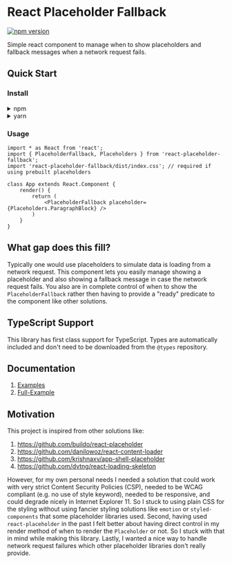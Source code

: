 # React Placeholder Fallback

[![npm version](http://img.shields.io/npm/v/react-placeholder-fallback.svg)](https://npmjs.org/package/react-placeholder-fallback "View this project on npm")

Simple react component to manage when to show placeholders and fallback messages when a network request fails.

## Quick Start

### Install

<details>
<summary>npm</summary>

```bash
npm install --save react-placeholder-fallback
```
</details>

<details>
<summary>yarn</summary>

```bash
yarn add react-placeholder-fallback
```
</details>

### Usage

```JSX
import * as React from 'react';
import { PlaceholderFallback, Placeholders } from 'react-placeholder-fallback';
import 'react-placeholder-fallback/dist/index.css'; // required if using prebuilt placeholders

class App extends React.Component {
    render() {
        return (
            <PlaceholderFallback placeholder={Placeholders.ParagraphBlock} />
        )
    }
}
```

## What gap does this fill?

Typically one would use placeholders to simulate data is loading from a network request. This component lets you easily manage showing a placeholder and also showing a fallback message in case the network request fails. You also are in complete control of when to show the `PlaceholderFallback` rather then having to provide a "ready" predicate to the component like other solutions.

## TypeScript Support

This library has first class support for TypeScript. Types are automatically included and don't need to be downloaded from the `@types` repository.

## Documentation

1. [Examples](./docs/Examples.md)
1. [Full-Example](./docs/Full-Example.md)

## Motivation

This project is inspired from other solutions like:
    
1. https://github.com/buildo/react-placeholder
2. https://github.com/danilowoz/react-content-loader
3. https://github.com/krishnaxv/app-shell-placeholder
4. https://github.com/dvtng/react-loading-skeleton

However, for my own personal needs I needed a solution that could work with very strict Content Security Policies (CSP), needed to be WCAG compliant (e.g. no use of style keyword), needed to be responsive, and could degrade nicely in Internet Explorer 11. So I stuck to using plain CSS for the styling without using fancier styling solutions like `emotion` or `styled-components` that some placeholder libraries used. Second, having used `react-placeholder` in the past I felt better about having direct control in my render method of when to render the `Placeholder` or not. So I stuck with that in mind while making this library. Lastly, I wanted a nice way to handle network request failures which other placeholder libraries don't really provide.
